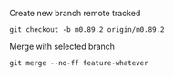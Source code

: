 Create new branch remote tracked

```
git checkout -b m0.89.2 origin/m0.89.2
```

Merge with selected branch

```
git merge --no-ff feature-whatever
```